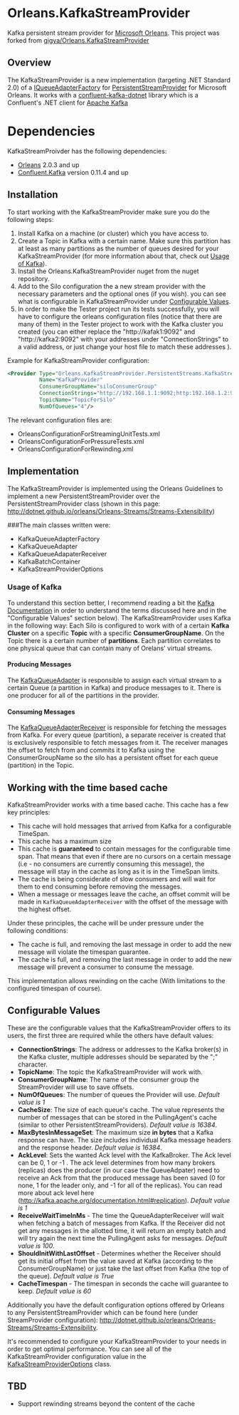# Orleans.KafkaStreamProvider
Kafka persistent stream provider for [Microsoft Orleans](https://dotnet.github.io/orleans). This project was forked from [gigya/Orleans.KafkaStreamProvider](https://github.com/gigya/Orleans.KafkaStreamProvider)

## Overview
The KafkaStreamProvider is a new implementation (targeting .NET Standard 2.0) of a [IQueueAdapterFactory](https://github.com/dotnet/orleans/blob/master/src/Orleans.Core/Streams/QueueAdapters/IQueueAdapterFactory.cs) for [PersistentStreamProvider](https://github.com/dotnet/orleans/blob/master/src/Orleans.Core/Streams/PersistentStreams/PersistentStreamProvider.cs) for Microsoft Orleans.
It works with a [confluent-kafka-dotnet](https://github.com/confluentinc/confluent-kafka-dotnet) library which is a Confluent's .NET client for [Apache Kafka](http://kafka.apache.org/)

# Dependencies
KafkaStreamProivder has the following dependencies:
* [Orleans](https://www.nuget.org/profiles/Orleans) 2.0.3 and up 
* [Confluent.Kafka](https://www.nuget.org/packages/Confluent.Kafka) version 0.11.4 and up

## Installation
To start working with the KafkaStreamProvider make sure you do the following steps:

1. Install Kafka on a machine (or cluster) which you have access to.
2. Create a Topic in Kafka with a certain name. Make sure this partition has at least as many partitions as the number of queues desired for your KafkaStreamProvider (for more information about that, check out [Usage of Kafka](#usageOfKafka)).
3. Install the Orleans.KafkaStreamProvider nuget from the nuget repository.
4. Add to the Silo configuration the a new stream provider with the necessary parameters and the optional ones (if you wish). you can see what is configurable in KafkaStreamProvider under [Configurable Values](#configurableValues).
5. In order to make the Tester project run its tests successfully, you will have to configure the orleans configuration files (notice that there are many of them) in the Tester project to work with the Kafka cluster you created (you can either replace the "http://kafak1:9092" and "http://kafka2:9092" with your addresses under "ConnectionStrings" to a valid address, or just change your host file to match these addresses ).

Example for KafkaStreamProvider configuration: 
```xml
<Provider Type="Orleans.KafkaStreamProvider.PersistentStreams.KafkaStreamProvider" 
          Name="KafkaProvider" 
          ConsumerGroupName="siloConsumerGroup"
          ConnectionStrings="http://192.168.1.1:9092;http:192.168.1.2:9092"
          TopicName="TopicForSilo"
          NumOfQueues="4"/>
``` 

The relevant configuration files are:
* OrleansConfigurationForStreamingUnitTests.xml
* OrleansConfigurationForPressureTests.xml
* OrleansConfigurationForRewinding.xml

## Implementation
The KafkaStreamProvider is implemented using the Orleans Guidelines to implement a new PersistentStreamProvider over the PersistentStreamProvider class (shown in this page: http://dotnet.github.io/orleans/Orleans-Streams/Streams-Extensibility)

###The main classes written were:
- KafkaQueueAdapterFactory
- KafkaQueueAdapter
- KafkaQueueAdapaterReceiver
- KafkaBatchContainer
- KafkaStreamProviderOptions

### <a name="usageOfKafka"></a>Usage of Kafka
To understand this section better, I recommend reading a bit the [Kafka Documentation](http://kafka.apache.org/documentation.html) in order to understand the terms discussed here and in the "Configurable Values" section below). 
The KafkaStreamProvider uses Kafka in the following way:
Each Silo is configured to work with of a certain **Kafka Cluster** on a specific **Topic** with a specific **ConsumerGroupName**. On the Topic there is a certain number of **partitions**. Each partition correlates to one physical queue that can contain many of Orelans' virtual streams.

#### Producing Messages
The [KafkaQueueAdapter](./src/Orleans.KafkaStreamProvider/KafkaQueue/KafkaQueueAdapter.cs) is responsible to assign each virtual stream to a certain Queue (a partition in Kafka) and produce messages to it. There is one producer for all of the partitions in the provider.

#### Consuming Messages
The [KafkaQueueAdapterReceiver](./src/Orleans.KafkaStreamProvider/KafkaQueue/KafkaQueueAdapterReceiver.cs) is responsible for fetching the messages from Kafka. For every queue (partition), a separate receiver is created that is exclusively responsible to fetch messages from it. The receiver manages the offset to fetch from and commits it to Kafka using the ConsumerGroupName so the silo has a persistent offset for each queue (partition) in the Topic.

## <a name="timedbaseCache"></a>Working with the time based cache
KafkaStreamProvider works with a time based cache.
This cache has a few key principles:
- This cache will hold messages that arrived from Kafka for a configurable TimeSpan.
- This cache has a maximum size
- This cache is **guaranteed** to contain messages for the configurable time span. That means that even if there are no cursors on a certain message (i.e - no consumers are currently consuming this message), the message will stay in the cache as long as it is in the TimeSpan limits.
- The cache is being considerate of slow consumers and will wait for them to end consuming before removing the messages.
- When a message or messages leave the cache, an offset commit will be made in `KafkaQueueAdapterReceiver` with the offset of the message with the highest offset.

Under these principles, the cache will be under pressure under the following conditions:
- The cache is full, and removing the last message in order to add the new message will violate the timespan guarantee.
- The cache is full, and removing the last message in order to add the new message will prevent a consumer to consume the message.

This implementation allows rewinding on the cache (With limitations to the configured timespan of course).

## <a name="configurableValues"></a>Configurable Values
These are the configurable values that the KafkaStreamProvider offers to its users, the first three are required while the others have default values:

- **ConnectionStrings**: The address or addresses to the Kafka broker(s) in the Kafka cluster, multiple addresses
  should be separated by the ";" character.
- **TopicName**: The topic the KafkaStreamProvider will work with.
- **ConsumerGroupName**: The name of the consumer group the StreamProvider will use to save offsets.
- **NumOfQueues**: The number of queues the Provider will use. *Default value is 1*
- **CacheSize**: The size of each queue's cache. The value represents the number of messages that can be stored in the PullingAgent's cache (similar to other PersistentStreamProviders). *Default value is 16384*.
- **MaxBytesInMessageSet**: The maximum size **in bytes** that a Kafka response can have. The size includes individual Kafka message headers and the response header. *Default value is 16384*.
- **AckLevel**: Sets the wanted Ack level with the KafkaBroker. The Ack level can be 0, 1 or -1 . The ack level determines from how many brokers (replicas) does the producer (in our case the QueueAdpater) need to receive an Ack from that the produced message has been saved (0 for none, 1 for the leader only, and -1 for all of the replicas). You can read more about ack level here (http://kafka.apache.org/documentation.html#replication). *Default value is 1*
- **ReceiveWaitTimeInMs** - The time the QueueAdapterReceiver will wait when fetching a batch of messages from Kafka. If the Receiver did not get any messages in the allotted time, it will return an empty batch and will try again the next time the PullingAgent asks for messages. *Default value is 100*.
- **ShouldInitWithLastOffset** - Determines whether the Receiver should get its initial offset from the value saved at Kafka (according to the ConsumerGroupName) or just take the last offset from Kafka (the top of the queue). *Default value is True*
- **CacheTimespan** - The timespan in seconds the cache will guarantee to keep. *Default value is 60*

Additionally you have the default configuration options offered by Orleans to any PersistentStreamProvider which can be found here (under StreamProvider configuration): http://dotnet.github.io/orleans/Orleans-Streams/Streams-Extensibility. 

It's recommended to configure your KafkaStreamProvider to your needs in order to get optimal performance.
You can see all of the KafkaStreamProvider configuration value in the [KafkaStreamProviderOptions](./src/Orleans.KafkaStreamProvider/KafkaQueue/KafkaStreamProviderOptions.cs) class.

## TBD
- Support rewinding streams beyond the content of the cache
